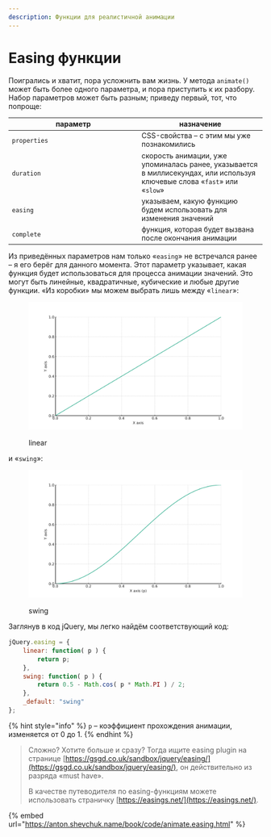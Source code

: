 ```yaml
---
description: Функции для реалистичной анимации
---
```


# Easing функции

Поигрались и хватит, пора усложнить вам жизнь. У метода `animate()` может быть более одного параметра, и пора приступить к их разбору. Набор параметров может быть разным; приведу первый, тот, что попроще:

<table data-header-hidden><thead><tr><th width="243">параметр</th><th>назначение</th></tr></thead><tbody><tr><td><code>properties</code></td><td>CSS-свойства – с этим мы уже познакомились</td></tr><tr><td><code>duration</code></td><td>скорость анимации, уже упоминалась ранее, указывается в миллисекундах, или используя ключевые слова «<code>fast</code>» или «<code>slow</code>»</td></tr><tr><td><code>easing</code></td><td>указываем, какую функцию будем использовать для изменения значений</td></tr><tr><td><code>complete</code></td><td>функция, которая будет вызвана после окончания анимации</td></tr></tbody></table>

Из приведённых параметров нам только «`easing`» не встречался ранее – я его берёг для данного момента. Этот параметр указывает, какая функция будет использоваться для процесса анимации значений. Это могут быть линейные, квадратичные, кубические и любые другие функции. «Из коробки» мы можем выбрать лишь между «`linear`»:

<figure><img src="../.gitbook/assets/linear.svg" alt="" width="563"><figcaption><p>linear</p></figcaption></figure>

и «`swing`»:

<figure><img src="../.gitbook/assets/swing.svg" alt="" width="563"><figcaption><p>swing</p></figcaption></figure>

Заглянув в код jQuery, мы легко найдём соответствующий код:

```javascript
jQuery.easing = {
    linear: function( p ) {
        return p;
    },
    swing: function( p ) {
        return 0.5 - Math.cos( p * Math.PI ) / 2;
    },
    _default: "swing"
};
```

{% hint style="info" %}
`p` – коэффициент прохождения анимации, изменяется от 0 до 1.
{% endhint %}

> Сложно? Хотите больше и сразу? Тогда ищите easing plugin на странице [https://gsgd.co.uk/sandbox/jquery/easing/](https://gsgd.co.uk/sandbox/jquery/easing/), он действительно из разряда «must have».
>
> В качестве путеводителя по easing-функциям можете использовать страничку [https://easings.net/](https://easings.net/).

{% embed url="https://anton.shevchuk.name/book/code/animate.easing.html" %}

